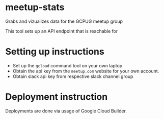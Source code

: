 # meetup-stats

Grabs and vizualizes data for the GCPUG meetup group

This tool sets up an API endpoint that is reachable for

# Setting up instructions

- Set up the `gcloud` command tool on your own laptop
- Obtain the api key from the `meetup.com` website for your own account.
- Obtain slack api key from respective slack channel group

# Deployment instruction

Deployments are done via usage of Google Cloud Builder.
